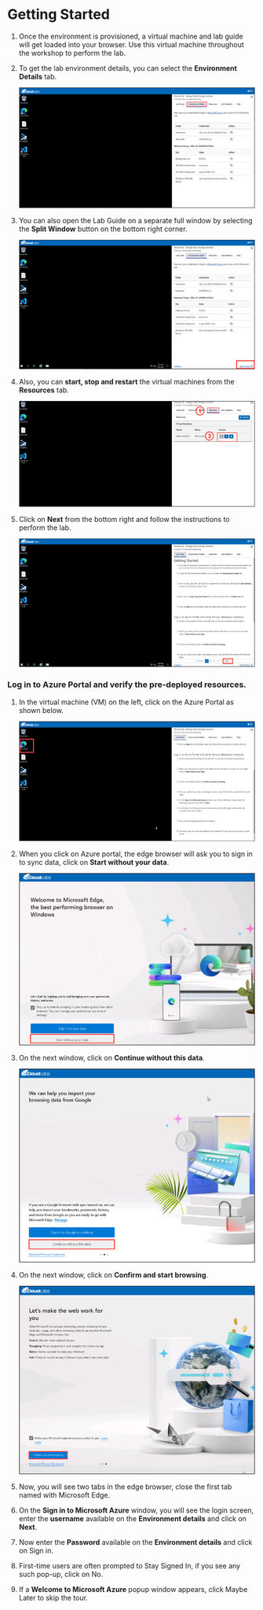# Getting Started

1. Once the environment is provisioned, a virtual machine and lab guide will get loaded into your browser. Use this virtual machine throughout the workshop to perform the lab.

1. To get the lab environment details, you can select the **Environment Details** tab.

    ![](../media/inst1.png)

1. You can also open the Lab Guide on a separate full window by selecting the **Split Window** button on the bottom right corner.

    ![](../media/inst2.png)    

1. Also, you can **start, stop and restart** the virtual machines from the **Resources** tab.

    ![](../media/inst3.png)
    
1. Click on **Next** from the bottom right and follow the instructions to perform the lab.

    ![](../media/inst4.png)

### Log in to Azure Portal and verify the pre-deployed resources.

1. In the virtual machine (VM) on the left, click on the Azure Portal as shown below.

    ![](../media/inst5.png)

1. When you click on Azure portal, the edge browser will ask you to sign in to sync data, click on **Start without your data**.

    ![](../media/inst6.png)

1. On the next window, click on **Continue without this data**.

    ![](../media/inst7.png)

1. On the next window, click on **Confirm and start browsing**.

     ![](../media/inst8.png)

1. Now, you will see two tabs in the edge browser, close the first tab named with Microsoft Edge.

1. On the **Sign in to Microsoft Azure** window, you will see the login screen, enter the **username** available on the **Environment details** and click on **Next**.       
1. Now enter the **Password** available on the **Environment details**  and click on Sign in.
  
1. First-time users are often prompted to Stay Signed In, if you see any such pop-up, click on No.
   
1. If a **Welcome to Microsoft Azure** popup window appears, click Maybe Later to skip the tour.

